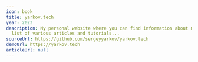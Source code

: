```yaml
---
icon: book
title: yarkov.tech
year: 2023
description: My personal website where you can find information about me and a
  list of various articles and tutorials...
sourceUrl: https://github.com/sergeyyarkov/yarkov.tech
demoUrl: https://yarkov.tech
articleUrl: null
---
```

